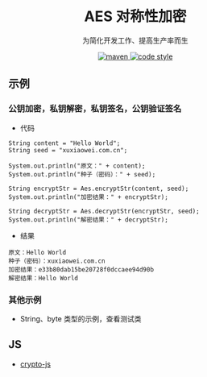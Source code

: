 <h1 align="center">AES 对称性加密</h1>

<p align="center">
  为简化开发工作、提高生产率而生
</p>

<p align="center">
  <a href="https://search.maven.org/artifact/cn.com.xuxiaowei.utils/aes">
    <img alt="maven" src="https://img.shields.io/maven-central/v/cn.com.xuxiaowei.utils/aes.svg?style=flat-square">
  </a>

  <a href="https://www.apache.org/licenses/LICENSE-2.0">
    <img alt="code style" src="https://img.shields.io/badge/license-Apache%202-4EB1BA.svg?style=flat-square">
  </a>
</p>

## 示例

### 公钥加密，私钥解密，私钥签名，公钥验证签名

- 代码

```
String content = "Hello World";
String seed = "xuxiaowei.com.cn";

System.out.println("原文：" + content);
System.out.println("种子（密码）：" + seed);

String encryptStr = Aes.encryptStr(content, seed);
System.out.println("加密结果：" + encryptStr);

String decryptStr = Aes.decryptStr(encryptStr, seed);
System.out.println("解密结果：" + decryptStr);
```

- 结果

```
原文：Hello World
种子（密码）：xuxiaowei.com.cn
加密结果：e33b80dab15be20728f0dccaee94d90b
解密结果：Hello World
```

### 其他示例

- String、byte 类型的示例，查看测试类

## JS

- [crypto-js](https://cdnjs.com/libraries/crypto-js)

